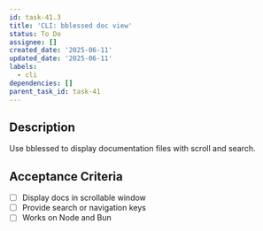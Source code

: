 ```yaml
---
id: task-41.3
title: 'CLI: bblessed doc view'
status: To Do
assignee: []
created_date: '2025-06-11'
updated_date: '2025-06-11'
labels:
  - cli
dependencies: []
parent_task_id: task-41
---
```


## Description

Use bblessed to display documentation files with scroll and search.

## Acceptance Criteria
- [ ] Display docs in scrollable window
- [ ] Provide search or navigation keys
- [ ] Works on Node and Bun
